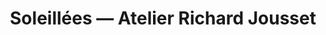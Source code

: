 ---
title: "Soleillées — Atelier Richard Jousset"
url: /chartres/soleillees-atelier-richard-jousset/
shop: montres
---